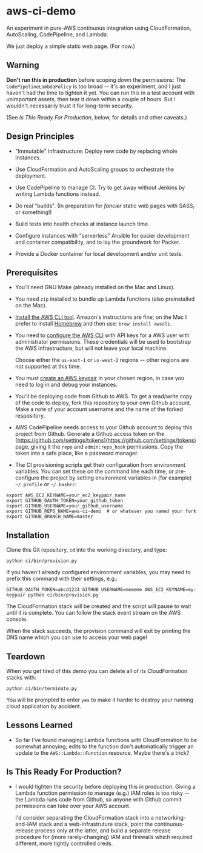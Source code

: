 # aws-ci-demo

An experiment in pure-AWS continuous integration using
CloudFormation, AutoScaling, CodePipeline, and Lambda.

We just deploy a simple static web page. (For now.)

## Warning

**Don't run this in production** before scoping down the permissions:
  The `CodePipelineLambdaPolicy` is too broad -- it's an experiment,
  and I just haven't had the time to tighten it yet. You can run this
  in a test account with unimportant assets, then tear it down within
  a couple of hours. But I wouldn't necessarily trust it for long-term
  security.

  (See *Is This Ready For Production*, below, for details and other
  caveats.)

## Design Principles

- "Immutable" infrastructure: Deploy new code by replacing whole
  instances.

- Use CloudFormation and AutoScaling groups to orchestrate the
  deployment.

- Use CodePipeline to manage CI. Try to get away
  without Jenkins by writing Lambda functions instead.

- Do real "builds". (In preparation for *fancier* static web pages
  with SASS, or something!)

- Build tests into health checks at instance launch time.

- Configure instances with "serverless" Ansible for easier development
  and container compatibility, and to lay the groundwork for Packer.

- Provide a Docker container for local development and/or unit tests.

## Prerequisites

- You'll need GNU Make (already installed on the Mac and Linux).

- You need `zip` installed to bundle up Lambda functions (also
  preinstalled on the Mac).

- [Install the AWS CLI tool](https://aws.amazon.com/cli/). Amazon's
  instructions are fine; on the Mac I prefer to install
  [Homebrew](http://brew.sh) and then use: `brew install awscli`.

- You need to
  [configure the AWS CLI](http://docs.aws.amazon.com/cli/latest/userguide/cli-chap-getting-started.html)
  with API keys for a AWS user with administrator permissions. These
  credentials will be used to bootstrap the AWS infrastructure, but
  will not leave your local machine.

  Choose either the `us-east-1` or `us-west-2` regions -- other
  regions are not supported at this time.

- You must
  [create an AWS keypair](http://docs.aws.amazon.com/AWSEC2/latest/UserGuide/ec2-key-pairs.html#having-ec2-create-your-key-pair)
  in your chosen region, in case you need to log in and debug your
  instances.

- You'll be deploying code from Github to AWS. To get a read/write
  copy of the code to deploy, fork this repository to your own Github
  account. Make a note of your account username and the name of the
  forked respository.

- AWS CodePipeline needs access to your Github account to deploy this
  project from Github. Generate a Github access token on the
  [https://github.com/settings/tokens](https://github.com/settings/tokens)
  page, giving it the `repo` and `admin:repo_hook` permissions. Copy
  the token into a safe place, like a password manager.

- The CI provisioning scripts get their configuration from environment
  variables. You can set these on the command line each time, or
  pre-configure the project by setting environment variables in (for
  example) `~/.profile` or `~/.bashrc`:

```
export AWS_EC2_KEYNAME=your_ec2_keypair_name
export GITHUB_OAUTH_TOKEN=your_github_token
export GITHUB_USERNAME=your_github_username
export GITHUB_REPO_NAME=aws-ci-demo  # or whatever you named your fork
export GITHUB_BRANCH_NAME=master
```

## Installation

Clone this Git repository, `cd` into the working directory, and type:

```
python ci/bin/provision.py
```

If you haven't already configured environment variables, you may
need to prefix this command with their settings, e.g.:

```
GITHUB_OAUTH_TOKEN=abcd1234 GITHUB_USERNAME=mememe AWS_EC2_KEYNAME=my-keypair python ci/bin/provision.py
```

The CloudFormation stack will be created and the script will pause to
wait until it is complete. You can follow the stack event stream on
the AWS console.

When the stack succeeds, the provision command will exit by printing
the DNS name which you can use to access your web page!

## Teardown

When you get tired of this demo you can delete all of its CloudFormation
stacks with:

```
python ci/bin/terminate.py
```

You will be prompted to enter `yes` to make it harder to destroy your
running cloud application by accident.

## Lessons Learned

- So far I've found managing Lambda functions with CloudFormation to
  be somewhat annoying; edits to the function don't automatically
  trigger an update to the `AWS::Lambda::Function` resource. Maybe
  there's a trick?

## Is This Ready For Production?

- I would tighten the security before deploying this in
  production. Giving a Lambda function permission to manage (e.g.) IAM
  roles is too risky -- the Lambda runs code from Github, so anyone
  with Github commit permissions can take over your AWS account.

  I'd consider separating the CloudFormation stack into a
  networking-and-IAM stack and a web-infrastruture stack, point the
  continuous-release process only at the latter, and build a separate
  release procedure for (more rarely-changing) IAM and firewalls which
  required different, more tightly controlled creds.

